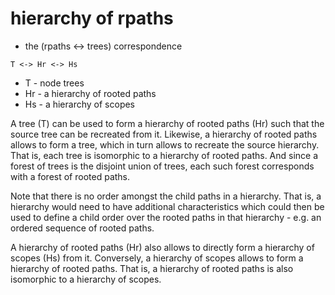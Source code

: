 
# hierarchy of rpaths
- the (rpaths <-> trees) correspondence

```
T <-> Hr <-> Hs
```

* T - node trees
* Hr - a hierarchy of rooted paths
* Hs - a hierarchy of scopes

A tree (T) can be used to form a hierarchy of rooted paths (Hr) such that the
source tree can be recreated from it. Likewise, a hierarchy of rooted paths
allows to form a tree, which in turn allows to recreate the source hierarchy.
That is, each tree is isomorphic to a hierarchy of rooted paths. And since a
forest of trees is the disjoint union of trees, each such forest corresponds
with a forest of rooted paths.

Note that there is no order amongst the child paths in a hierarchy. That is,
a hierarchy would need to have additional characteristics which could then be
used to define a child order over the rooted paths in that hierarchy - e.g.
an ordered sequence of rooted paths.

A hierarchy of rooted paths (Hr) also allows to directly form a hierarchy
of scopes (Hs) from it. Conversely, a hierarchy of scopes allows to form
a hierarchy of rooted paths. That is, a hierarchy of rooted paths is also
isomorphic to a hierarchy of scopes.
